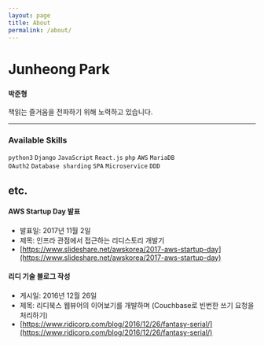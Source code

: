 ```yaml
---
layout: page
title: About
permalink: /about/
---
```


# Junheong Park 
### `박준형`

책읽는 즐거움을 전파하기 위해 노력하고 있습니다.

<hr>

### Available Skills
`python3` `Django` `JavaScript` `React.js` `php` `AWS` `MariaDB` 
<br>
`OAuth2` `Database sharding` `SPA` `Microservice` `DDD`


## etc.

#### AWS Startup Day 발표
- 발표일: 2017년 11월 2일
- 제목: 인프라 관점에서 접근하는 리디스토리 개발기
- [https://www.slideshare.net/awskorea/2017-aws-startup-day](https://www.slideshare.net/awskorea/2017-aws-startup-day)


#### 리디 기술 블로그 작성
- 게시일: 2016년 12월 26일
- 제목: 리디북스 웹뷰어의 이어보기를 개발하며 (Couchbase로 빈번한 쓰기 요청을 처리하기)
- [https://www.ridicorp.com/blog/2016/12/26/fantasy-serial/](https://www.ridicorp.com/blog/2016/12/26/fantasy-serial/)
